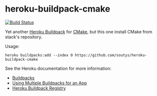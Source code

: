 # heroku-buildpack-cmake

[![Build Status](https://travis-ci.org/soutys/heroku-buildpack-cmake.svg?branch=master)](https://travis-ci.org/soutys/heroku-buildpack-cmake)

Yet another [Heroku Buildpack][Buildpacks] for [CMake](https://cmake.org/), but this one install CMake from stack's repository.

Usage:

    heroku buildpacks:add --index 0 https://github.com/soutys/heroku-buildpack-cmake

See the Heroku documentation for more information:

* [Buildpacks]
* [Using Multiple Buildpacks for an App](https://devcenter.heroku.com/articles/using-multiple-buildpacks-for-an-app)
* [Heroku Buildpack Registry](https://devcenter.heroku.com/articles/buildpack-registry)

[Buildpacks]: https://devcenter.heroku.com/articles/buildpacks
